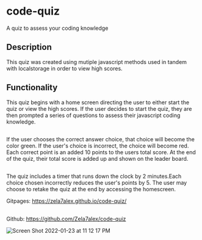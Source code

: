 # code-quiz
A quiz to assess your coding knowledge

## Description
This quiz was created using mutiple javascript methods used in tandem with localstorage in order to view high scores.

## Functionality
This quiz begins with a home screen directing the user to either start the quiz or view the high scores. If the user decides to start the quiz, they are then prompted a series of questions to assess their javascript coding knowledge.
##
If the user chooses the correct answer choice, that choice will become the color green. If the user's choice is incorrect, the choice will become red. Each correct point is an added 10 points to the users total score. At the end of the quiz, their total score is added up and shown on the leader board. 
##
The quiz includes a timer that runs down the clock by 2 minutes.Each choice chosen incorrectly reduces the user's points by 5. The user may choose to retake the quiz at the end by accessing the homescreen. 

Gitpages: https://zela7alex.github.io/code-quiz/
##
Github: https://github.com/Zela7alex/code-quiz


![Screen Shot 2022-01-23 at 11 12 17 PM](https://user-images.githubusercontent.com/93490778/150721380-d713a840-2a4b-48a6-b0b5-d524a5f01657.png)
